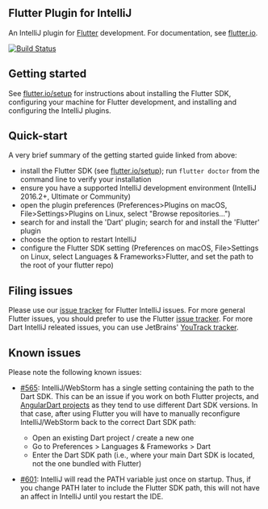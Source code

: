 ## Flutter Plugin for IntelliJ

An IntelliJ plugin for [Flutter](https://flutter.io/) development. For documentation, see [flutter.io](https://flutter.io/intellij-ide/).

[![Build Status](https://travis-ci.org/flutter/flutter-intellij.svg)](https://travis-ci.org/flutter/flutter-intellij)

## Getting started

See [flutter.io/setup](https://flutter.io/setup/) for instructions about installing the Flutter SDK, configuring your machine for Flutter development, and installing and configuring the IntelliJ plugins.

## Quick-start

A very brief summary of the getting started guide linked from above:

- install the Flutter SDK (see [flutter.io/setup](https://flutter.io/setup/)); run `flutter doctor` from the command line to verify your installation
- ensure you have a supported IntelliJ development environment (IntelliJ 2016.2+, Ultimate or Community)
- open the plugin preferences (Preferences>Plugins on macOS, File>Settings>Plugins on Linux, select "Browse repositories…")
- search for and install the 'Dart' plugin; search for and install the 'Flutter' plugin
- choose the option to restart IntelliJ
- configure the Flutter SDK setting (Preferences on macOS, File>Settings on Linux, select Languages & Frameworks>Flutter, and set the path to the root of your flutter repo)

## Filing issues

Please use our [issue tracker](https://github.com/flutter/flutter-intellij/issues)
for Flutter IntelliJ issues. For more general Flutter issues, you should prefer to use
the Flutter [issue tracker](https://github.com/flutter/flutter/issues). For more
Dart IntelliJ releated issues, you can use JetBrains'
[YouTrack tracker](https://youtrack.jetbrains.com/issues?q=%23Dart%20%23Unresolved%20).

## Known issues

Please note the following known issues:

* [#565](https://github.com/flutter/flutter-intellij/issues/565): IntelliJ/WebStorm has a single setting containing the path to the Dart SDK. This can be an issue if you work on both Flutter projects, and [AngularDart projects](https://webdev.dartlang.org/) as they tend to use different Dart SDK versions. In that case, after using Flutter you will have to manually reconfigure IntelliJ/WebStorm back to the correct Dart SDK path:

   - Open an existing Dart project / create a new one
   - Go to Preferences > Languages & Frameworks > Dart
   - Enter the Dart SDK path (i.e., where your main Dart SDK is located, not the one bundled with Flutter)

* [#601](https://github.com/flutter/flutter-intellij/issues/601): IntelliJ will read the PATH variable just once on startup. Thus, if you change PATH later to include the Flutter SDK path, this will not have an affect in IntelliJ until you restart the IDE.
